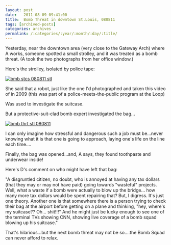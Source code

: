```yaml
---
layout: post
date:	2011-08-09 09:41:00
title:  Bomb Threat in downtown St.Louis, 080811
tags: [archived-posts]
categories: archives
permalink: /:categories/:year/:month/:day/:title/
---
```

Yesterday, near the downtown area (very close to the Gateway Arch) where A works, someone spotted a small strolley, and it was treated as a bomb threat. (A took the  two photographs from her office window.)

Here's the strolley, isolated by police tape:



<a href="http://s1142.photobucket.com/albums/n602/Deepapctrsglr/?action=view&amp;current=BombThreat8-5-11001.jpg" target="_blank"><img src="http://i1142.photobucket.com/albums/n602/Deepapctrsglr/BombThreat8-5-11001.jpg" border="0" alt="bmb stcs 080811 stl"></a>



She said that a robot, just like the one I'd photographed and taken this video of in 2009 (this was part of a police-meets-the-public program at the Loop)



<lj-embed id="750"/>


Was used to investigate the suitcase.


But a protective-suit-clad bomb expert investigated the bag...


<a href="http://s1142.photobucket.com/albums/n602/Deepapctrsglr/?action=view&amp;current=BombThreat8-5-11002.jpg" target="_blank"><img src="http://i1142.photobucket.com/albums/n602/Deepapctrsglr/BombThreat8-5-11002.jpg" border="0" alt="bmb thrt stl 080811"></a>



I can only imagine how stressful and dangerous such a job must be...never knowing what it is that one is going to approach, laying one's life on the line each time....


Finally, the bag was opened...and, A says, they found toothpaste and underwear inside!


Here's D's comment on who might have left that bag:

"A disgruntled citizen, no doubt, who is annoyed at having any tax dollars (that they may or may not have paid) going towards "wasteful" projects.  Well, what a waste if a bomb were actually to blow up the bridge... how many more tax dollars would be spent repairing that?  But, I digress.  It's just one theory.  Another one is that somewhere there is a person trying to check their bag at the airport before getting on a plane and thinking, "hey, where's my suitcase??  Oh... shit!!!"  And he might just be lucky enough to see one of the terminal TVs showing CNN, showing live coverage of a bomb squad blowing up his suitcase." 


That's hilarious...but the next bomb threat may not be so....the Bomb Squad can never afford to relax.

